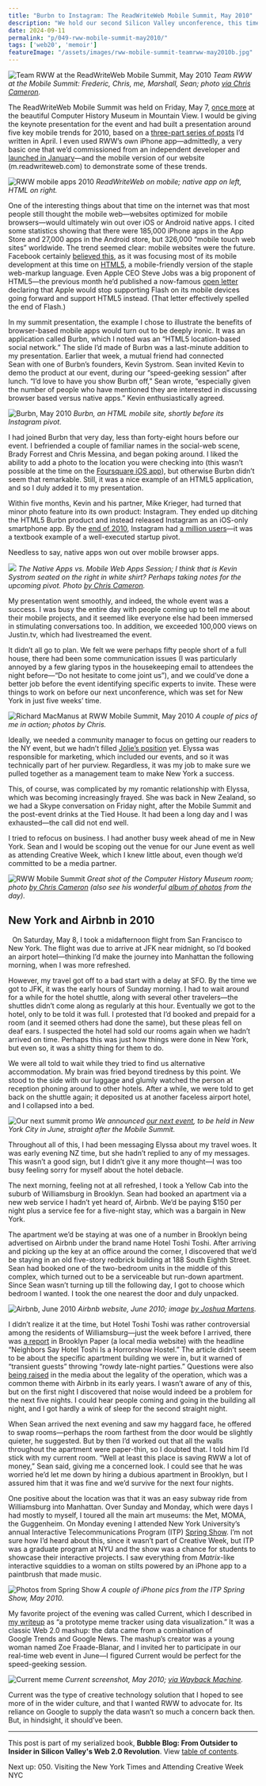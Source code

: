 ```yaml
---
title: "Burbn to Instagram: The ReadWriteWeb Mobile Summit, May 2010"
description: "We hold our second Silicon Valley unconference, this time about the mobile internet. One of our presenters shows off their HTML5 website, but shortly after pivots to an app called Instagram."
date: 2024-09-11
permalink: "p/049-rww-mobile-summit-may2010/"
tags: ['web20', 'memoir']
featureImage: "/assets/images/rww-mobile-summit-teamrww-may2010b.jpg"
---
```


![Team RWW at the ReadWriteWeb Mobile Summit, May 2010](/assets/images/rww-mobile-summit-teamrww-may2010b.jpg)
*Team RWW at the Mobile Summit: Frederic, Chris, me, Marshall, Sean; photo [via Chris Cameron](https://www.flickr.com/photos/chcameron/4600461700/).*

The ReadWriteWeb Mobile Summit was held on Friday, May 7, [once more](/p/042-readwrite-realtime-web-summit-2009/) at the beautiful Computer History Museum in Mountain View. I would be giving the keynote presentation for the event and had built a presentation around five key mobile trends for 2010, based on a [three-part series of posts](https://web.archive.org/web/20100425012955/http://www.readwriteweb.com/archives/top_10_mobile_trends_of_2010_part_3_emerging_markets.php) I’d written in April. I even used RWW’s own iPhone app—admittedly, a very basic one that we’d commissioned from an independent developer and [launched in January](https://web.archive.org/web/20100130025312/http://www.readwriteweb.com/archives/readwriteweb_iphone_app.php)—and the mobile version of our website (m&#46;readwriteweb&#46;com) to demonstrate some of these trends.

![RWW mobile apps 2010](/assets/images/rww-mobile-browser-and-app-2010.jpg)
*ReadWriteWeb on mobile; native app on left, HTML on right.*

One of the interesting things about that time on the internet was that most people still thought the mobile web—websites optimized for mobile browsers—would ultimately win out over iOS or Android native apps. I cited some statistics showing that there were 185,000 iPhone apps in the App Store and 27,000 apps in the Android store, but 326,000 “mobile touch web sites” worldwide. The trend seemed clear: mobile websites were the future. Facebook certainly [believed this](https://techcrunch.com/2012/09/11/mark-zuckerberg-our-biggest-mistake-with-mobile-was-betting-too-much-on-html5/), as it was focusing most of its mobile development at this time on [HTML5](https://en.wikipedia.org/wiki/HTML5), a mobile-friendly version of the staple web-markup language. Even Apple CEO Steve Jobs was a big proponent of HTML5—the previous month he’d published a now-famous [open letter](https://web.archive.org/web/20100519224402/https://www.apple.com/hotnews/thoughts-on-flash/) declaring that Apple would stop supporting Flash on its mobile devices going forward and support HTML5 instead. (That letter effectively spelled the end of Flash.)

In my summit presentation, the example I chose to illustrate the benefits of browser-based mobile apps would turn out to be deeply ironic. It was an application called Burbn, which I noted was an “HTML5 location-based social network.” The slide I’d made of Burbn was a last-minute addition to my presentation. Earlier that week, a mutual friend had connected Sean with one of Burbn’s founders, Kevin Systrom. Sean invited Kevin to demo the product at our event, during our “speed-geeking session” after lunch. “I’d love to have you show Burbn off,” Sean wrote, “especially given the number of people who have mentioned they are interested in discussing browser based versus native apps.” Kevin enthusiastically agreed.

![Burbn, May 2010](/assets/images/burbn_may2010.jpg)
*Burbn, an HTML mobile site, shortly before its Instagram pivot.*

I had joined Burbn that very day, less than forty-eight hours before our event. I befriended a couple of familiar names in the social-web scene, Brady Forrest and Chris Messina, and began poking around. I liked the ability to add a photo to the location you were checking into (this wasn’t possible at the time on the [Foursquare iOS app](/p/foursquare-raps-by-the-go-bang-mayor)), but otherwise Burbn didn’t seem that remarkable. Still, it was a nice example of an HTML5 application, and so I duly added it to my presentation.

Within five months, Kevin and his partner, Mike Krieger, had turned that minor photo feature into its own product: Instagram. They ended up ditching the HTML5 Burbn product and instead released Instagram as an iOS-only smartphone app. By the [end of 2010](https://web.archive.org/web/20101224151546/http://instagr.am/blog/3/instagram-one-million-users), Instagram had [a million users](https://web.archive.org/web/20101225085746/readwriteweb.com/archives/7_reasons_why_instagram_should_not_have_hit_1_mill.php)—it was a textbook example of a well-executed startup pivot.

Needless to say, native apps won out over mobile browser apps.

![](/assets/images/rww-mobilesummit-html-vs-appsb.jpg)
*The Native Apps vs. Mobile Web Apps Session; I think that is Kevin Systrom seated on the right in white shirt? Perhaps taking notes for the upcoming pivot. Photo [by Chris Cameron](https://www.flickr.com/photos/chcameron/4600447960/).*

My presentation went smoothly, and indeed, the whole event was a success. I was busy the entire day with people coming up to tell me about their mobile projects, and it seemed like everyone else had been immersed in stimulating conversations too. In addition, we exceeded 100,000 views on Justin&#46;tv, which had livestreamed the event.

It didn’t all go to plan. We felt we were perhaps fifty people short of a full house, there had been some communication issues (I was particularly annoyed by a few glaring typos in the housekeeping email to attendees the night before—“Do not hesitate to come joint us”), and we could’ve done a better job before the event identifying specific experts to invite. These were things to work on before our next unconference, which was set for New York in just five weeks’ time.

![Richard MacManus at RWW Mobile Summit, May 2010](/assets/images/ricmac-rww-mobile-summit-may2010b.jpg)
*A couple of pics of me in action; photos by Chris.*

Ideally, we needed a community manager to focus on getting our readers to the NY event, but we hadn’t filled [Jolie’s position](/p/047-sxsw-music-2010/) yet. Elyssa was responsible for marketing, which included our events, and so it was technically part of her purview. Regardless, it was my job to make sure we pulled together as a management team to make New York a success.

This, of course, was complicated by my romantic relationship with Elyssa, which was becoming increasingly frayed. She was back in New Zealand, so we had a Skype conversation on Friday night, after the Mobile Summit and the post-event drinks at the Tied House. It had been a long day and I was exhausted—the call did not end well.

I tried to refocus on business. I had another busy week ahead of me in New York. Sean and I would be scoping out the venue for our June event as well as attending Creative Week, which I knew little about, even though we’d committed to be a media partner.

![RWW Mobile Summit](/assets/images/mobile-summit-roomview.jpg)
*Great shot of the Computer History Museum room; photo [by Chris Cameron](https://www.flickr.com/photos/chcameron/4599814651/) (also see his wonderful [album of photos](https://www.flickr.com/photos/chcameron/albums/72157623919789525/) from the day).*

## New York and Airbnb in 2010
 
On Saturday, May 8, I took a midafternoon flight from San Francisco to New York. The flight was due to arrive at JFK near midnight, so I’d booked an airport hotel—thinking I’d make the journey into Manhattan the following morning, when I was more refreshed.

However, my travel got off to a bad start with a delay at SFO. By the time we got to JFK, it was the early hours of Sunday morning. I had to wait around for a while for the hotel shuttle, along with several other travelers—the shuttles didn’t come along as regularly at this hour. Eventually we got to the hotel, only to be told it was full. I protested that I’d booked and prepaid for a room (and it seemed others had done the same), but these pleas fell on deaf ears. I suspected the hotel had sold our rooms again when we hadn’t arrived on time. Perhaps this was just how things were done in New York, but even so, it was a shitty thing for them to do.

We were all told to wait while they tried to find us alternative accommodation. My brain was fried beyond tiredness by this point. We stood to the side with our luggage and glumly watched the person at reception phoning around to other hotels. After a while, we were told to get back on the shuttle again; it deposited us at another faceless airport hotel, and I collapsed into a bed.

![Our next summit promo](/assets/images/rwsummit-nyc-june2010-promo.jpg)
*We announced [our next event](https://web.archive.org/web/20100513062352/http://www.eventbee.com/view/readwritewebrtw), to be held in New York City in June, straight after the Mobile Summit.*

Throughout all of this, I had been messaging Elyssa about my travel woes. It was early evening NZ time, but she hadn’t replied to any of my messages. This wasn’t a good sign, but I didn’t give it any more thought—I was too busy feeling sorry for myself about the hotel debacle.

The next morning, feeling not at all refreshed, I took a Yellow Cab into the suburb of Williamsburg in Brooklyn. Sean had booked an apartment via a new web service I hadn’t yet heard of, Airbnb. We’d be paying $150 per night plus a service fee for a five-night stay, which was a bargain in New York.

The apartment we’d be staying at was one of a number in Brooklyn being advertised on Airbnb under the brand name Hotel Toshi Toshi. After arriving and picking up the key at an office around the corner, I discovered that we’d be staying in an old five-story redbrick building at 188 South Eighth Street. Sean had booked one of the two-bedroom units in the middle of this complex, which turned out to be a serviceable but run-down apartment. Since Sean wasn’t turning up till the following day, I got to choose which bedroom I wanted. I took the one nearest the door and duly unpacked.

![Airbnb, June 2010](/assets/images/airbnb_june2010.jpg)
*Airbnb website, June 2010; image [by Joshua Martens](https://www.flickr.com/photos/joshanddrew/4747305322).*

I didn’t realize it at the time, but Hotel Toshi Toshi was rather controversial among the residents of Williamsburg—just the week before I arrived, there was [a report](https://www.brooklynpaper.com/neighbors-say-hotel-toshi-is-a-horrorshow-hostel/) in Brooklyn Paper (a local media website) with the headline “Neighbors Say Hotel Toshi Is a Horrorshow Hostel.” The article didn’t seem to be about the specific apartment building we were in, but it warned of “transient guests” throwing “rowdy late-night parties.” Questions were also [being raised](https://therealdeal.com/miami/2011/06/30/south-florida-hotels-prepare-for-fourth-of-july-with-perks-not-price-cuts/) in the media about the legality of the operation, which was a common theme with Airbnb in its early years. I wasn’t aware of any of this, but on the first night I discovered that noise would indeed be a problem for the next five nights. I could hear people coming and going in the building all night, and I got hardly a wink of sleep for the second straight night.

When Sean arrived the next evening and saw my haggard face, he offered to swap rooms—perhaps the room farthest from the door would be slightly quieter, he suggested. But by then I’d worked out that all the walls throughout the apartment were paper-thin, so I doubted that. I told him I’d stick with my current room. “Well at least this place is saving RWW a lot of money,” Sean said, giving me a concerned look. I could see that he was worried he’d let me down by hiring a dubious apartment in Brooklyn, but I assured him that it was fine and we’d survive for the next four nights.

One positive about the location was that it was an easy subway ride from Williamsburg into Manhattan. Over Sunday and Monday, which were days I had mostly to myself, I toured all the main art museums: the Met, MOMA, the Guggenheim. On Monday evening I attended New York University’s annual Interactive Telecommunications Program (ITP) [Spring Show](https://itp.nyu.edu/shows/spring2010/category/projects/). I’m not sure how I’d heard about this, since it wasn’t part of Creative Week, but ITP was a graduate program at NYU and the show was a chance for students to showcase their interactive projects. I saw everything from *Matrix*-like interactive squiddies to a woman on stilts powered by an iPhone app to a paintbrush that made music.

![Photos from Spring Show](/assets/images/springshow-may10.jpg)
*A couple of iPhone pics from the ITP Spring Show, May 2010.*

My favorite project of the evening was called Current, which I described in [my writeup](https://web.archive.org/web/20100523071603/http://www.readwriteweb.com/archives/current_meme_tracker_with_data_visualizations.php) as “a prototype meme tracker using data visualization.” It was a classic Web 2.0 mashup: the data came from a combination of Google Trends and Google News. The mashup’s creator was a young woman named Zoe Fraade-Blanar, and I invited her to participate in our real-time web event in June—I figured Current would be perfect for the speed-geeking session. 

![Current meme](/assets/images/current-meme-example-2010.jpg)
*Current screenshot, May 2010; [via Wayback Machine](https://web.archive.org/web/20100522042133/http://www.binaryspark.com/current/).*

Current was the type of creative technology solution that I hoped to see more of in the wider culture, and that I wanted RWW to advocate for. Its reliance on Google to supply the data wasn’t so much a concern back then. But, in hindsight, it should’ve been.

* * *

This post is part of my serialized book, **Bubble Blog: From Outsider to Insider in Silicon Valley's Web 2.0 Revolution**. View [table of contents](/p/roadmap-bubbleblog/).

Next up: 050. Visiting the New York Times and Attending Creative Week NYC